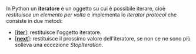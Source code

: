 In Python un **iteratore** è un oggetto su cui è possibile iterare, cioè *restituisce un elemento per volta* e implementa lo *iterator protocol* che consiste in due metodi:
- [[__iter__]](): restituisce l'oggetto iteratore.
- [[__next__]](): restituisce il prossimo valore dell'iteratore, se non ce ne sono più solleva una eccezione _StopIteration_.

